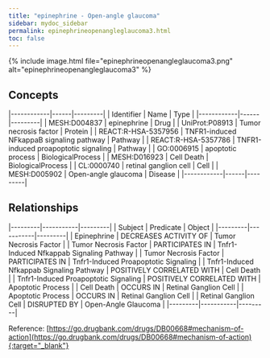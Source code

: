 ```yaml
---
title: "epinephrine - Open-angle glaucoma"
sidebar: mydoc_sidebar
permalink: epinephrineopenangleglaucoma3.html
toc: false 
---
```


{% include image.html file="epinephrineopenangleglaucoma3.png" alt="epinephrineopenangleglaucoma3" %}

## Concepts

|------------|------|---------|
| Identifier | Name | Type    |
|------------|------|---------|
| MESH:D004837 | epinephrine | Drug |
| UniProt:P08913 | Tumor necrosis factor | Protein |
| REACT:R-HSA-5357956 | TNFR1-induced NFkappaB signaling pathway | Pathway |
| REACT:R-HSA-5357786 | TNFR1-induced proapoptotic signaling | Pathway |
| GO:0006915 | apoptotic process | BiologicalProcess |
| MESH:D016923 | Cell Death | BiologicalProcess |
| CL:0000740 | retinal ganglion cell | Cell |
| MESH:D005902 | Open-angle glaucoma | Disease |
|------------|------|---------|

## Relationships

|---------|-----------|---------|
| Subject | Predicate | Object  |
|---------|-----------|---------|
| Epinephrine | DECREASES ACTIVITY OF | Tumor Necrosis Factor |
| Tumor Necrosis Factor | PARTICIPATES IN | Tnfr1-Induced Nfkappab Signaling Pathway |
| Tumor Necrosis Factor | PARTICIPATES IN | Tnfr1-Induced Proapoptotic Signaling |
| Tnfr1-Induced Nfkappab Signaling Pathway | POSITIVELY CORRELATED WITH | Cell Death |
| Tnfr1-Induced Proapoptotic Signaling | POSITIVELY CORRELATED WITH | Apoptotic Process |
| Cell Death | OCCURS IN | Retinal Ganglion Cell |
| Apoptotic Process | OCCURS IN | Retinal Ganglion Cell |
| Retinal Ganglion Cell | DISRUPTED BY | Open-Angle Glaucoma |
|---------|-----------|---------|

Reference: [https://go.drugbank.com/drugs/DB00668#mechanism-of-action](https://go.drugbank.com/drugs/DB00668#mechanism-of-action){:target="_blank"}